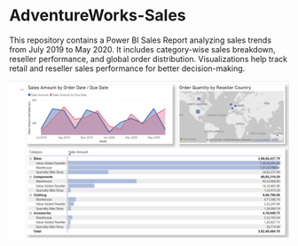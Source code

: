 # AdventureWorks-Sales
This repository contains a Power BI Sales Report analyzing sales trends from July 2019 to May 2020. It includes category-wise sales breakdown, reseller performance, and global order distribution. Visualizations help track retail and reseller sales performance for better decision-making.
<br>

<img src="https://github.com/RajeshNinja/AdventureWorks-Sales/blob/7d88b880614f5f2f9a97f07d6cfb67b919edf574/Screenshot%20(295).png" alt="Image Description" width="700">
<br><br>
